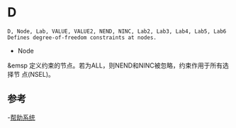 # D

```
D, Node, Lab, VALUE, VALUE2, NEND, NINC, Lab2, Lab3, Lab4, Lab5, Lab6
Defines degree-of-freedom constraints at nodes.
```

- Node

&emsp 定义约束的节点。若为ALL，则NEND和NINC被忽略，约束作用于所有选择节
点(NSEL)。 

## 参考

-[帮助系统](http://www.mm.bme.hu/~gyebro/files/ans_help_v182/ans_cmd/Hlp_C_D.html)